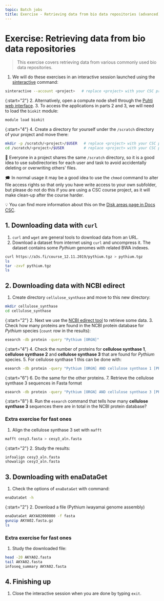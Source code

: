 ```yaml
---
topic: Batch jobs
title: Exercise - Retrieving data from bio data repositories (advanced)
---
```


# Exercise: Retrieving data from bio data repositories

> This exercise covers retrieving data from various commonly used bio data repositories.

1. We will do these exercises in an interactive session launched using the [sinteractive](https://docs.csc.fi/computing/running/interactive-usage/) command:

```bash
sinteractive --account <project>   # replace <project> with your CSC project, e.g. project_2001234
```

{:start="2"}
2. Alternatively, open a compute node shell through the [Puhti web interface](https://www.puhti.csc.fi).
3. To access the applications in parts 2 and 3, we will need to load the `biokit` module:

```bash
module load biokit
```

{:start="4"}
4. Create a directory for yourself under the `/scratch` directory of your project and move there:

```bash
mkdir -p /scratch/<project>/$USER   # replace <project> with your CSC project, e.g. project_2001234
cd /scratch/<project>/$USER         # replace <project> with your CSC project, e.g. project_2001234
```

💭 Everyone in a project shares the same `/scratch` directory, so it is a good idea to use subdirectories for each user and task to avoid accidentally deleting or overwriting others' files.

🗯 In normal usage it may be a good idea to use the `chmod` command to alter file access rights so that only you have write access to your own subfolder, but please do not do this if you are using a CSC course project, as it will make clean-up after the course harder.

💡 You can find more information about this on the [Disk areas page in Docs CSC](https://docs.csc.fi/computing/disk/).

## 1. Downloading data with `curl`

1. `curl` and `wget` are general tools to download data from an URL.
2. Download a dataset from internet using `curl` and uncompress it. The dataset contains some *Pythium* genomes with related BWA indexes.

```bash
curl https://a3s.fi/course_12.11.2019/pythium.tgz > pythium.tgz
ls
tar -zxvf pythium.tgz  
ls
```

## 2. Downloading data with NCBI edirect

1. Create directory `cellulose_synthase` and move to this new directory:

```bash
mkdir cellulose_synthase
cd cellulose_synthase
```

{:start="2"}
2. Next we use the [NCBI edirect tool](https://docs.csc.fi/apps/edirect/) to retrieve some data.
3. Check how many proteins are found in the NCBI protein database for *Pythium* species (`count` row in the results):

```bash
esearch -db protein -query "Pythium [ORGN]" 
```

{:start="4"}
4. Check the number of proteins for **cellulose synthase 1**, **cellulose synthase 2** and **cellulose synthase 3** that are found for *Pythium* species.
5. For cellulose synthase 1 this can be done with:

```bash
esearch -db protein -query "Pythium [ORGN] AND cellulose synthase 1 [PROT]"
```

{:start="6"}
6. Do the same for the other proteins.
7. Retrieve the cellulose synthase 3 sequences in Fasta format

```bash
esearch -db protein -query "Pythium [ORGN] AND cellulose synthase 3 [PROT]" | efetch -format fasta > cesy3.fasta
```

{:start="8"}
8. Run the `esearch` command that tells how many **cellulose synthase 3** sequences there are in total in the NCBI protein database?

### Extra exercise for fast ones

1. Align the cellulose synthase 3 set with `mafft`

```bash
mafft cesy3.fasta > cesy3_aln.fasta
```

{:start="2"}
2. Study the results:

```bash
infoalign cesy3_aln.fasta
showalign cesy3_aln.fasta
```

## 3. Downloading with enaDataGet

1. Check the options of `enaDataGet` with command:

```bash
enaDataGet -h
```

{:start="2"}
2. Download a file (Pythium iwayamai genome assembly)

```bash
enaDataGet AKYA02000000 -f fasta
gunzip AKYA02.fasta.gz 
ls
```

### Extra exercise for fast ones

1. Study the downloaded file:

```bash
head -20 AKYA02.fasta
tail AKYA02.fasta
infoseq_summary AKYA02.fasta
```

## 4. Finishing up

1. Close the interactive session when you are done by typing `exit`.
